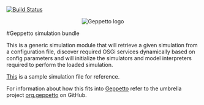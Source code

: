 [![Build Status](https://travis-ci.org/openworm/org.geppetto.simulation.png?branch=master)](https://travis-ci.org/openworm/org.geppetto.simulation)

<p align="center">
  <img src="https://dl.dropboxusercontent.com/u/7538688/geppetto%20logo.png?dl=1" alt="Geppetto logo"/>
</p>

#Geppetto simulation bundle

This is a generic simulation module that will retrieve a given simulation from a configuration file, discover required OSGi services dynamically based on config parameters and will initialize the simulators and model interpreters required to perform the loaded simulation.

[This](https://github.com/openworm/org.geppetto.samples/blob/master/LEMS/SingleComponentHH/GEPPETTO.xml) is a sample simulation file for reference.

For information about how this fits into [Geppetto](http://www.geppetto.org/) refer to the umbrella project [org.geppetto](https://github.com/openworm/org.geppetto) on GitHub.
